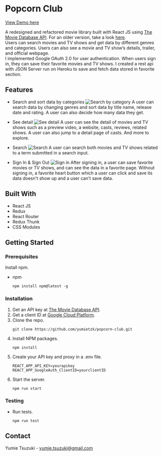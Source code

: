 # Popcorn Club

[View Demo here](https://popcorn-club.netlify.app/)

A redesigned and refactored movie library built with React JS using [The Movie Database API](https://www.themoviedb.org/documentation/api). For an older version, take a look [here](https://github.com/yumietzk/popcorn-club-old).  
Users can search movies and TV shows and get data by different genres and categories. Users can also see a movie and TV show’s details, trailer, and official webpage.  
I implemented Google OAuth 2.0 for user authentication. When users sign in, they can save their favorite movies and TV shows. I created a rest api with JSON Server run on Heroku to save and fetch data stored in favorite section.

## Features

- Search and sort data by categories
  ![Search by category](./assets/searchByCategory.gif)
  A user can search data by changing genres and sort data by title name, release date and rating. A user can also decide how many data they get.

- See detail
  ![See detail](./assets/seeDetail.gif)
  A user can see the detail of movies and TV shows such as a preview video, a website, casts, reviews, related shows. A user can also jump to a detail page of casts. And more to explore.

- Search
  ![Search](./assets/search.gif)
  A user can search both movies and TV shows related to a term submitted in a search input.

- Sign In & Sign Out
  ![Sign in](./assets/sigin.gif)
  After signing in, a user can save favorite movies or TV shows, and can see the data in a favorite page. Without signing in, a favorite heart button which a user can click and save its data doesn't show up and a user can't save data.

## Built With

- React JS
- Redux
- React Router
- Redux Thunk
- CSS Modules

## Getting Started

### Prerequisites

Install npm.

- npm
  ```
  npm install npm@latest -g
  ```

### Installation

1. Get an API key at [The Movie Database API](https://www.themoviedb.org/documentation/api).
2. Get a client ID at [Google Cloud Platform](https://console.cloud.google.com/).
3. Clone the repo.
   ```
   git clone https://github.com/yumietzk/popcorn-club.git
   ```
4. Install NPM packages.
   ```
   npm install
   ```
5. Create your API key and proxy in a .env file.
   ```
   REACT_APP_API_KEY=yourapikey
   REACT_APP_GoogleAuth_ClientID=yourclientID
   ```
6. Start the server.
   ```
   npm run start
   ```

### Testing

- Run tests.
  ```
  npm run test
  ```

## Contact

Yumie Tsuzuki - yumie.tsuzuki@gmail.com
